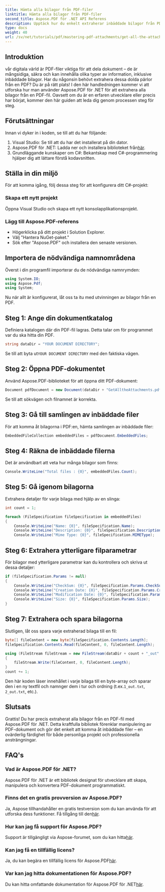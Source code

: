 ```yaml
---
title: Hämta alla bilagor från PDF-filer
linktitle: Hämta alla bilagor från PDF-filer
second_title: Aspose.PDF för .NET API Referens
description: Upptäck hur du enkelt extraherar inbäddade bilagor från PDF-filer med Aspose.PDF för .NET i den här steg-för-steg-guiden.
type: docs
weight: 40
url: /sv/net/tutorials/pdf/mastering-pdf-attachments/get-all-the-attachments-from-pdf-files/
---
```

## Introduktion

vår digitala värld är PDF-filer viktiga för att dela dokument – de är mångsidiga, säkra och kan innehålla olika typer av information, inklusive inbäddade bilagor. Har du någonsin behövt extrahera dessa dolda pärlor från en PDF? Du är på rätt plats! I den här handledningen kommer vi att utforska hur man använder Aspose.PDF för .NET för att extrahera alla bilagor från en PDF-fil. Oavsett om du är en erfaren utvecklare eller precis har börjat, kommer den här guiden att leda dig genom processen steg för steg.

## Förutsättningar

Innan vi dyker in i koden, se till att du har följande:

1. Visual Studio: Se till att du har det installerat på din dator.
2.  Aspose.PDF för .NET: Ladda ner och installera biblioteket från[här](https://releases.aspose.com/pdf/net/).
3. Grundläggande kunskaper om C#: Bekantskap med C#-programmering hjälper dig att lättare förstå kodavsnitten.

## Ställa in din miljö

För att komma igång, följ dessa steg för att konfigurera ditt C#-projekt:

### Skapa ett nytt projekt

Öppna Visual Studio och skapa ett nytt konsolapplikationsprojekt.

### Lägg till Aspose.PDF-referens

- Högerklicka på ditt projekt i Solution Explorer.
- Välj "Hantera NuGet-paket."
- Sök efter "Aspose.PDF" och installera den senaste versionen.

## Importera de nödvändiga namnområdena

Överst i din programfil importerar du de nödvändiga namnrymden:

```csharp
using System.IO;
using Aspose.Pdf;
using System;
```

Nu när allt är konfigurerat, låt oss ta itu med utvinningen av bilagor från en PDF.

## Steg 1: Ange din dokumentkatalog

Definiera katalogen där din PDF-fil lagras. Detta talar om för programmet var du ska hitta din PDF.

```csharp
string dataDir = "YOUR DOCUMENT DIRECTORY";
```

 Se till att byta ut`YOUR DOCUMENT DIRECTORY` med den faktiska vägen.

## Steg 2: Öppna PDF-dokumentet

Använd Aspose.PDF-biblioteket för att öppna ditt PDF-dokument:

```csharp
Document pdfDocument = new Document(dataDir + "GetAlltheAttachments.pdf");
```

Se till att sökvägen och filnamnet är korrekta.

## Steg 3: Gå till samlingen av inbäddade filer

För att komma åt bilagorna i PDF:en, hämta samlingen av inbäddade filer:

```csharp
EmbeddedFileCollection embeddedFiles = pdfDocument.EmbeddedFiles;
```

## Steg 4: Räkna de inbäddade filerna

Det är användbart att veta hur många bilagor som finns:

```csharp
Console.WriteLine("Total files : {0}", embeddedFiles.Count);
```

## Steg 5: Gå igenom bilagorna

Extrahera detaljer för varje bilaga med hjälp av en slinga:

```csharp
int count = 1;

foreach (FileSpecification fileSpecification in embeddedFiles)
{
    Console.WriteLine("Name: {0}", fileSpecification.Name);
    Console.WriteLine("Description: {0}", fileSpecification.Description);
    Console.WriteLine("Mime Type: {0}", fileSpecification.MIMEType);
```

## Steg 6: Extrahera ytterligare filparametrar

För bilagor med ytterligare parametrar kan du kontrollera och skriva ut dessa detaljer:

```csharp
if (fileSpecification.Params != null)
{
    Console.WriteLine("CheckSum: {0}", fileSpecification.Params.CheckSum);
    Console.WriteLine("Creation Date: {0}", fileSpecification.Params.CreationDate);
    Console.WriteLine("Modification Date: {0}", fileSpecification.Params.ModDate);
    Console.WriteLine("Size: {0}", fileSpecification.Params.Size);
}
```

## Steg 7: Extrahera och spara bilagorna

Slutligen, låt oss spara varje extraherad bilaga till en fil:

```csharp
byte[] fileContent = new byte[fileSpecification.Contents.Length];
fileSpecification.Contents.Read(fileContent, 0, fileContent.Length);

using (FileStream fileStream = new FileStream(dataDir + count + "_out" + ".txt", FileMode.Create))
{
    fileStream.Write(fileContent, 0, fileContent.Length);
}
count += 1;
```

Den här koden läser innehållet i varje bilaga till en byte-array och sparar den i en ny textfil och namnger dem i tur och ordning (t.ex.`1_out.txt`, `2_out.txt`, etc.).

## Slutsats

Grattis! Du har precis extraherat alla bilagor från en PDF-fil med Aspose.PDF för .NET. Detta kraftfulla bibliotek förenklar manipulering av PDF-dokument och gör det enkelt att komma åt inbäddade filer – en ovärderlig färdighet för både personliga projekt och professionella ansträngningar.

## FAQ's

### Vad är Aspose.PDF för .NET?
Aspose.PDF för .NET är ett bibliotek designat för utvecklare att skapa, manipulera och konvertera PDF-dokument programmatiskt.

### Finns det en gratis provversion av Aspose.PDF?
 Ja, Aspose tillhandahåller en gratis testversion som du kan använda för att utforska dess funktioner. Få tillgång till den[här](https://releases.aspose.com/).

### Hur kan jag få support för Aspose.PDF?
 Support är tillgängligt via Aspose-forumet, som du kan hitta[här](https://forum.aspose.com/c/pdf/10).

### Kan jag få en tillfällig licens?
 Ja, du kan begära en tillfällig licens för Aspose.PDF[här](https://purchase.aspose.com/temporary-license/).

### Var kan jag hitta dokumentationen för Aspose.PDF?
 Du kan hitta omfattande dokumentation för Aspose.PDF för .NET[här](https://reference.aspose.com/pdf/net/).